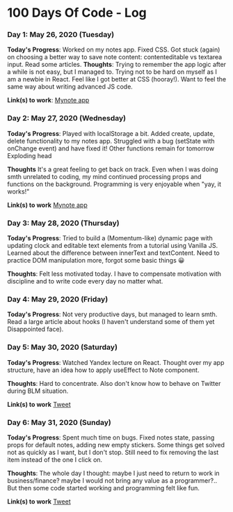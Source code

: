 # 100 Days Of Code - Log

### Day 1: May 26, 2020 (Tuesday)

**Today's Progress**: Worked on my notes app. Fixed CSS. Got stuck (again) on choosing a better way to save note content: contenteditable vs textarea input. Read some articles.
**Thoughts**: Trying to remember the app logic after a while is not easy, but I managed to. Trying not to be hard on myself as I am a newbie in React. Feel like I got better at CSS (hooray!). Want to feel the same way about writing advanced JS code. 

**Link(s) to work**: 
[Mynote app](https://github.com/marinaandthecode/mern-notes/commit/cb2fe991af48d4cf726aab6991bb87d9386688c7)


### Day 2: May 27, 2020 (Wednesday)

**Today's Progress**: Played with localStorage a bit. Added create, update, delete functionality to my notes app. Struggled with a bug (setState with onChange event) and have fixed it! Other functions remain for tomorrow Exploding head 

**Thoughts** It's a great feeling to get back on track. Even when I was doing smth unrelated to coding, my mind continued processing props and functions on the background. Programming is very enjoyable when "yay, it works!" 

**Link(s) to work**
[Mynote app](https://github.com/marinaandthecode/mern-notes/commit/67a3d4e90b35e94f2fa4d5154380e8571034d5aa)


### Day 3: May 28, 2020 (Thursday)

**Today's Progress**: Tried to build a (Momentum-like) dynamic page with updating clock and editable text elements from a tutorial using Vanilla JS. 
Learned about the difference between innerText and textContent. 
Need to practice DOM manipulation more, forgot some basic things 😀

**Thoughts**: Felt less motivated today. I have to compensate motivation with discipline and to write code every day no matter what. 


### Day 4: May 29, 2020 (Friday)

**Today's Progress**: Not very productive days, but managed to learn smth. Read a large article about hooks (I haven't understand some of them yet Disappointed face).


### Day 5: May 30, 2020 (Saturday)

**Today's Progress**: Watched Yandex lecture on React.
Thought over my app structure, have an idea how to apply useEffect to Note component.

**Thoughts**: Hard to concentrate. Also don't know how to behave on Twitter during BLM situation. 

**Link(s) to work**
[Tweet](https://twitter.com/marinandthecode/status/1266939428905406466)


### Day 6: May 31, 2020 (Sunday)

**Today's Progress**: Spent much time on bugs. Fixed notes state, passing props for default notes, adding new empty stickers. 
Some things get solved not as quickly as I want, but I don't stop. 
Still need to fix removing the last item instead of the one I click on. 

**Thoughts**: The whole day I thought: maybe I just need to return to work in business/finance? maybe I would not bring any value as a programmer?.. But then some code started working and programming felt like fun. 

**Link(s) to work**
[Tweet](https://twitter.com/marinandthecode/status/1267338387436056579)

